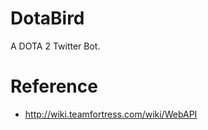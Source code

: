 DotaBird
========

A DOTA 2 Twitter Bot.

Reference
=========
* http://wiki.teamfortress.com/wiki/WebAPI
